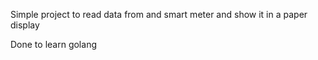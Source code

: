Simple project to read data from and smart meter and show it in a 
paper display

Done to learn golang